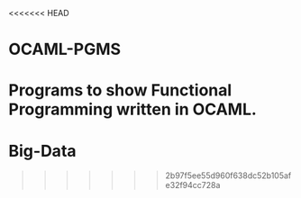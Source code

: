 <<<<<<< HEAD
# OCAML-PGMS
Programs to show Functional Programming written in OCAML.
=======
# Big-Data
>>>>>>> 2b97f5ee55d960f638dc52b105afe32f94cc728a

